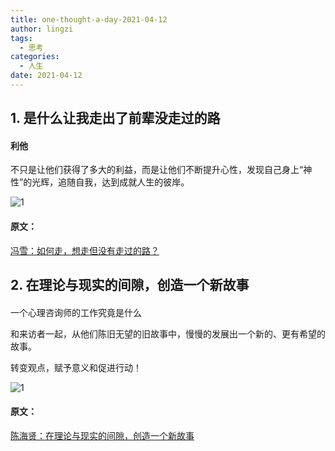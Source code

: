 ```yaml
---
title: one-thought-a-day-2021-04-12
author: lingzi
tags:
  - 思考
categories:
  - 人生
date: 2021-04-12
---
```


## 1. 是什么让我走出了前辈没走过的路

#### 利他
不只是让他们获得了多大的利益，而是让他们不断提升心性，发现自己身上“神性”的光辉，追随自我，达到成就人生的彼岸。

![1](./1.jpg)

#### 原文：
[冯雪：如何走，想走但没有走过的路？](https://mp.weixin.qq.com/s/KCgKkyOxJENd5qFLpAR07Q)



## 2. 在理论与现实的间隙，创造一个新故事

#### 
一个心理咨询师的工作究竟是什么

和来访者一起，从他们陈旧无望的旧故事中，慢慢的发展出一个新的、更有希望的故事。

转变观点，赋予意义和促进行动！

![1](./1.jpg)

#### 原文：
[陈海贤：在理论与现实的间隙，创造一个新故事](https://mp.weixin.qq.com/s/ZB25LoFNh_Arv2mELFVf3w)
